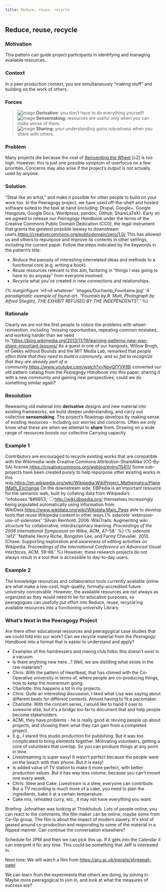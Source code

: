 ```yaml
---
title: Reduce, reuse, recycle 
---
```


## Reduce, reuse, recycle 

### Motivation 

This pattern can guide project participants in identifying and managing
available resources.

### Context 

In a peer production context, you are simultaneously “making stuff” and
building on the work of others.

### Forces 

> ![image](images/derivative.png) **Derivative**: you don’t have to do everything yourself!  
> ![image](images/sensemaking.png) **Sensemaking**: resources are useful only when you can make sense of them.  
> ![image](images/sharing.png) **Sharing**: your understanding gains robustness when you share with others.

### Problem 

Many projects die because the cost of
<span><span>[Reinventing the Wheel](http://c2.com/cgi/wiki?ReinventingTheWheel)</span></span> \[c2\]
is too high. However, this is just one possible symptom of overfocus on
a few priorities. Concerns may also arise if the project’s output is not
actually used by anyone.

### Solution 

“Steal like an artist,” and make it possible for other people to build
on your work too. In the Peeragogy project, we
have used off-the-shelf and hosted software suited to the task at hand
(including: Drupal, Google+, Google Hangouts, Google Docs, Wordpress,
pandoc, Github, ShareLaTeX). Early on we agreed to release our
*Peeragogy Handbook* under the terms of the Creative Commons Public
Domain Dedication (CC0), the legal instrument that grants the greatest
possible leeway to downstream users.<span class="marginnote"><https://creativecommons.org/publicdomain/zero/1.0/></span>
This has allowed us and others to repurpose and improve its contents in
other settings, including the current paper. Follow the steps indicated
by the keywords in the pattern’s title:

-   *Reduce* the panoply of interesting interrelated ideas and methods
    to a functional core (e.g. writing a book).
-   *Reuse* resources relevant to this aim, factoring in “things I was
    going to have to do anyway” from everyone involved.
-   *Recycle* what you’ve created in new connections and relationships.

{% marginfigure 'mf-id-whatever' 'images/Duchamp_Fountaine.jpg' '*A paradigmatic example of found-art. “Fountain by R. Mutt, Photograph by Alfred Stieglitz, THE EXHIBIT REFUSED BY THE INDEPENDENTS”.*' %}

### Rationale 

Clearly we are not the first people to notice the problems with
wheel-reinvention, including “missing opportunities, repeating common
mistakes, and working harder than we need to.”<span class="marginnote"><https://blog.wikimedia.org/2013/11/19/learning-patterns-new-way-share-important-lessons/></span>
As a guest in one of our hangouts, Willow Brugh, of Geeks
without Bounds and the MIT Media Lab, remarked that *people often think
that they need to build a community, and so fail to recognize that they
are already part of a community.*<span class="marginnote"><https://www.youtube.com/watch?v=NpyQfYVKfBI></span>
converted our old pattern catalog from the *Peeragogy Handbook* into
this paper, sharing it with a new community and gaining new
perspectives; could we do something similar again?

### Resolution 

Reweaving old material into **derivative** designs and new material into
existing frameworks, we build deeper understanding, and carry out
collective **sensemaking**. The project’s
<span><span>Roadmap</span></span> develops by making sense of existing
resources – including our worries and concerns. Often we only know what
these are when we attempt to **share** them. Drawing on a wide range of
resources boosts our collective <span><span>Carrying
capacity</span></span>.

### Example 1 

Contributors are encouraged to recycle existing works that are
compatible with the Wikimedia-wide Creative Commons
Attribution-ShareAlike (CC-By-SA) license.<span class="marginnote"><https://creativecommons.org/weblog/entry/15411/></span>
 Some sub-projects have been created purely to help
repurpose other existing works in this way.<span class="marginnote"><https://en.wikipedia.org/wiki/Wikipedia:WikiProject_Mathematics/PlanetMath_Exchange></span>
On the downstream side, DBPedia is an important resource
for the semantic web, built by collating data from Wikipedia’s
“infoboxes.”<label for="mn-demo" class="margin-toggle">&amp;#8853;</label>
  <input type="checkbox" id="mn-demo" class="margin-toggle"/><span class="marginnote"><http://wiki.dbpedia.org/></span>
themselves increasingly being populated automatically using information
from WikiData.<span class="marginnote"><https://www.wikidata.org/wiki/Wikidata:Main_Page></span>
able to develop tools that reuse Wikipedia content in other ways.{% sidenote 'extensive-use-of-sidenotes' 'Silvan Reinhold. 2006. WikiTrails: Augmenting wiki structure for collaborative, interdisciplinary learning. *Proceedings of the 2006 International Symposium on Wikis*, ACM, 47–58.' %} {% sidenote 'ref2' 'Nathalie Henry Riche, Bongshin Lee, and Fanny Chevalier. 2010. IChase: Supporting exploration and awareness of editing activities on Wikipedia. *Proceedings of the International Conference on Advanced Visual Interfaces*, ACM, 59–66.' %} However, these research projects do not
always result in a tool that is accessible to day-to-day users.

### Example 2 

The knowledge resources and collaboration tools currently available
online are what make a low-cost, high-quality, formally-accredited
future university conceivable. However, the available resources are not
always as organized as they would need to be for educative purposes, so
peeragogues can usefully put effort into <span><span>Reduce, reuse,
recycle</span></span>’ing available resources into a functioning
university Library.

### What’s Next in the Peeragogy Project

Are there other educational resources and peeragogical case studies that
we could fold into our work? Can we recycle material from the *Peeragogy
Handbook* into a format that is easier to understand and apply?

- Examples of the hairdressers and rowing club folks: this doesn't exist in a vacuum. 
- Is there anything new here...?  Well, we are distilling what exists in the raw materials?
- Chris: With the pattern of Heartbeat, that has chimed with the Co-Operative university in terms of, where people are co-producing things, how to keep the momentum going.
- Charlotte: this happens a lot in my projects.
- Chris: Quite an interesting discussion, I liked what Lisa was saying about different beats for different contexts.  Almost having to fit a pacemaker.
- Charlotte: With the concert series, I would like to hand it over to someone else, but it's a bridge too far to document that and help people become stakeholders.
- ACMi, they have problems - he is really good at revving people up about projects, and showing them what they can gain from a completed project.
- E.g., I stared this studio production for publishing.  But it was too complicated to bring elements together.  Motivating volunteers, getting a core of volunteers that overlap.  So you can produce things at any point in time.
- Livestreaming is super easy!  It wasn't perfect because the people were on the beach with their phone.   But it is easy!  
- Is added value of TV station to make it more perfect, with better production values.  But it has way less volume, because you can't mount one every week.
- Chris: Stew and Cake: Livestream is a stew, everyone can contribute.  But a TV recording is much more of a cake, you need to plan the ingredients, bake it at a certain temperature.
- Cake mix, reheated curry, etc., it may not have everything you want.

Briefing: Johnathan was looking at Thinkhubub.  Lots of people online, you can react to the comments, the film maker can be online, maybe some from Co-Op group. The film is about the impact of modern slavery. It's kind of geared around co-production and responding to some of the material in a flipped manner.  Can continue the conversation elsewhere?

Schedule for 2PM and then we can pick this up. If it gets into the Calendar it can interpret it for any time.  This could be something that Jeff is interested in.

Next time: We will watch a film from https://aru.ac.uk/people/shreepali-patel

We can learn from the experiments that others are doing, by joining in.  Maybe more peeragogical to join in, and look at what the measures of success are?
